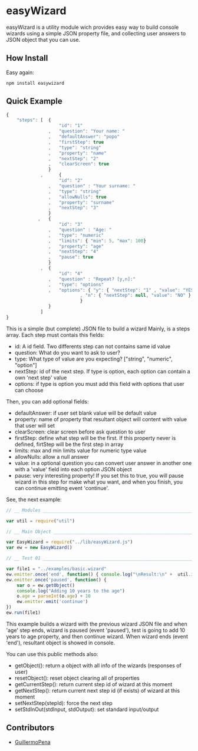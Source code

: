 # easyWizard

easyWizard is a utility module wich provides easy way to build console wizards using a simple JSON property file, and collecting user answers to JSON object that you can use.

## How Install

Easy again: 

	npm install easywizard


## Quick Example

```javascript
{
	"steps": [	{
					"id": "1"
				,	"question": "Your name: "
				,	"defaultAnswer": "popo"	
				,	"firstStep": true
				,	"type": "string"
				,	"property": "name"
				,	"nextStep": "2"
				,	"clearScreen": true
				}
			 ,  	{
			 		"id": "2"
				,	"question" : "Your surname: "	
				,	"type": "string"
				,	"allowNulls": true
				,	"property": "surname"
				,	"nextStep": "3"
			 	}
			, 	{
			 		"id": "3"
				,	"question" : "Age: "	
				,	"type": "numeric"
				,	"limits": { "min": 5, "max": 100}
				,	"property": "age"
				,	"nextStep": "4"
				,	"pause": true
			 	}
			 ,	{
			 		"id": "4"
				,	"question" : "Repeat? [y,n]:"	
				,	"type": "options"
				,	"options": { "y": { "nextStep": "1" , "value": "YES" }
							, "n": { "nextStep": null, "value": "NO" }
							}
			 	}
			 ]
}
```

This is a simple (but complete) JSON file to build a wizard
Mainly, is a steps array. Each step must contais this fields:

  - id: A id field. Two differents step can not contains same id value
  - question: What do you want to ask to user?
  - type: What type of value are you expecting? ["string", "numeric", "option"]
  - nextStep: id of the next step. If type is option, each option can contain a own 'next step' value
  - options: if type is option you must add this field with options that user can choose

Then, you can add optional fields:

  - defaultAnswer: if user set blank value will be default value
  - property: name of property that resultant object will content with value that user will set
  - clearScreen: clear screen before ask question to user
  - firstStep: define what step will be the first. If this property never is defined, firtStep will be the first step in array
  - limits: max and min limits value for numeric type value
  - allowNulls: allow a null answer
  - value: in a optional question you can convert user answer in another one with a 'value' field into each option JSON object
  - pause: very interesting property! If you set this to true, you will pause wizard in this step for make what you want, and when you finish, you can continue emitting event 'continue'.

See, the next example:

``` javascript
// __ Modules _____________________________________________________________

var util = require("util")

// __ Main Object _________________________________________________________

var EasyWizard = require("../lib/easyWizard.js")
var ew = new EasyWizard()

// __ Test 01 _____________________________________________________________

var file1 = "../examples/basic.wizard"
ew.emitter.once('end', function() { console.log("\nResult:\n" +  util.inspect(ew.getObject())) })
ew.emitter.once('paused', function() {
	var o = ew.getObject()
	console.log("Adding 10 years to the age")
	o.age = parseInt(o.age) + 10
	ew.emitter.emit('continue')
})
ew.run(file1)
```

This example builds a wizard with the previous wizard JSON file and when 'age' step ends, wizard is paused (event 'paused'), test is going to add 10 years to age property, and then continue wizard. 
When wizard ends (event 'end'), resultant object is showed in console.

You can use this public methods also: 

  - getObject(): return a object with all info of the wizards (responses of user)
  - resetObject(): reset object clearing all of properties
  - getCurrentStep(): return current step id of wizard at this moment
  - getNextStep(): return current next step id (if exists) of wizard at this moment
  - setNextStep(stepId): force the next step
  - setStdInOut(stdInput, stdOutput): set standard input/output


## Contributors

- [GuillermoPena](http://github.com/GuillermoPena) 
